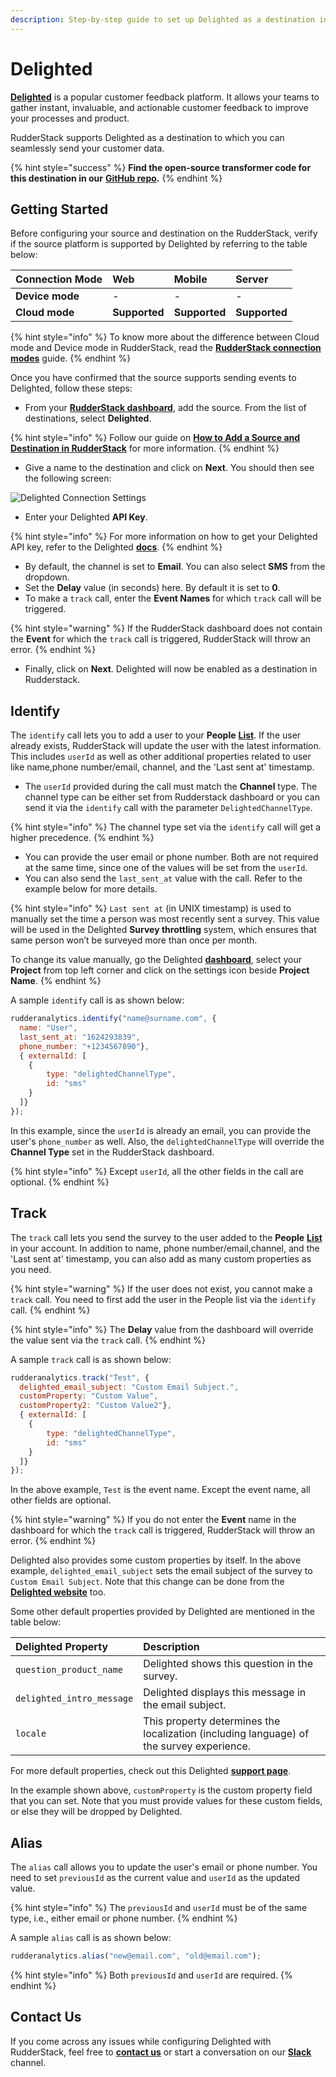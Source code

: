 ```yaml
---
description: Step-by-step guide to set up Delighted as a destination in RudderStack.
---
```


# Delighted

[**Delighted**](https://delighted.com/) is a popular customer feedback platform. It allows your teams to gather instant, invaluable, and actionable customer feedback to improve your processes and product.

RudderStack supports Delighted as a destination to which you can seamlessly send your customer data.

{% hint style="success" %}
**Find the open-source transformer code for this destination in our** [**GitHub repo**](https://github.com/rudderlabs/rudder-transformer/tree/master/v0/destinations/delighted)**.**
{% endhint %}

## Getting Started

Before configuring your source and destination on the RudderStack, verify if the source platform is supported by Delighted by referring to the table below:

| **Connection Mode** | **Web** | **Mobile** | **Server** |
| :--- | :--- | :--- | :--- |
| **Device mode** | - | - | - |
| **Cloud** **mode** | **Supported** | **Supported** | **Supported** |

{% hint style="info" %}
To know more about the difference between Cloud mode and Device mode in RudderStack, read the [**RudderStack connection modes**](https://docs.rudderstack.com/get-started/rudderstack-connection-modes) guide.
{% endhint %}

Once you have confirmed that the source supports sending events to Delighted, follow these steps:

* From your [**RudderStack dashboard**](https://app.rudderstack.com/), add the source. From the list of destinations, select **Delighted**.

{% hint style="info" %}
Follow our guide on [**How to Add a Source and Destination in RudderStack**](https://docs.rudderstack.com/how-to-guides/adding-source-and-destination-rudderstack) for more information.
{% endhint %}

* Give a name to the destination and click on **Next**. You should then see the following screen:

![Delighted Connection Settings](../../.gitbook/assets/Delighted.png)

* Enter your Delighted **API Key**.

{% hint style="info" %}
For more information on how to get your Delighted API key, refer to the Delighted [**docs**](https://app.delighted.com/docs/api).
{% endhint %}

* By default, the channel is set to **Email**. You can also select **SMS** from the dropdown.
* Set the **Delay** value \(in seconds\) here. By default it is set to **0**.
* To make a `track` call, enter the **Event Names** for which `track` call will be triggered.

{% hint style="warning" %}
If the RudderStack dashboard does not contain the **Event** for which the `track` call is triggered, RudderStack will throw an error.
{% endhint %}

* Finally, click on **Next**. Delighted will now be enabled as a destination in Rudderstack.

## Identify

The `identify` call lets you to add a user to your **People** [**List**](https://app.delighted.com/people). If the user already exists, RudderStack will update the user with the latest information. This includes `userId` as well as other additional properties related to user like name,phone number/email, channel, and the 'Last sent at' timestamp.

* The `userId` provided during the call must match the **Channel** type. The channel type can be either set from Rudderstack dashboard or you can send it via the `identify` call with the parameter `DelightedChannelType`.

{% hint style="info" %}
The channel type set via the `identify` call will get a higher precedence.
{% endhint %}

* You can provide the user email or phone number. Both are not required at the same time, since one of the values will be set from the `userId`.
* You can also send the `last_sent_at` value with the call. Refer to the example below for more details.

{% hint style="info" %}
`Last sent at` \(in UNIX timestamp\) is used to manually set the time a person was most recently sent a survey. This value will be used in the Delighted **Survey throttling** system, which ensures that same person won’t be surveyed more than once per month.

To change its value manually, go the Delighted [**dashboard**](https://app.delighted.com/dashboard), select your **Project** from top left corner and click on the settings icon beside **Project Name**.
{% endhint %}

A sample `identify` call is as shown below:

```javascript
rudderanalytics.identify("name@surname.com", {
  name: "User",
  last_sent_at: "1624293839",
  phone_number: "+1234567890"},
  { externalId: [
    {
        type: "delightedChannelType",
        id: "sms"
    } 
  ]}
});
```

In this example, since the `userId` is already an email, you can provide the user's `phone_number` as well. Also, the `delightedChannelType` will override the **Channel Type** set in the RudderStack dashboard.

{% hint style="info" %}
Except `userId`, all the other fields in the call are optional.
{% endhint %}

## Track

The `track` call lets you send the survey to the user added to the **People** [**List**](https://app.delighted.com/people) in your account. In addition to name, phone number/email,channel, and the 'Last sent at' timestamp, you can also add as many custom properties as you need.

{% hint style="warning" %}
If the user does not exist, you cannot make a `track` call. You need to first add the user in the People list via the `identify` call.
{% endhint %}

{% hint style="info" %}
The **Delay** value from the dashboard will override the value sent via the `track` call.
{% endhint %}

A sample `track` call is as shown below:

```javascript
rudderanalytics.track("Test", {
  delighted_email_subject: "Custom Email Subject.",
  customProperty: "Custom Value",
  customProperty2: "Custom Value2"},
  { externalId: [
    {
        type: "delightedChannelType",
        id: "sms"
    } 
  ]}
});
```

In the above example, `Test` is the event name. Except the event name, all other fields are optional.

{% hint style="warning" %}
If you do not enter the **Event** name in the dashboard for which the `track` call is triggered, RudderStack will throw an error.
{% endhint %}

Delighted also provides some custom properties by itself. In the above example, `delighted_email_subject` sets the email subject of the survey to `Custom Email Subject`. Note that this change can be done from the [**Delighted website**](https://app.delighted.com/platforms) too.

Some other default properties provided by Delighted are mentioned in the table below:

| **Delighted Property** | **Description** |
| :--- | :--- |
| `question_product_name` | Delighted shows this question in the survey. |
| `delighted_intro_message` | Delighted displays this message in the email subject. |
| `locale` | This property determines the localization \(including language\) of the survey experience. |

For more default properties, check out this Delighted [**support page**](https://help.delighted.com/article/577-special-properties).

In the example shown above, `customProperty` is the custom property field that you can set. Note that you must provide values for these custom fields, or else they will be dropped by Delighted.

## Alias

The `alias` call allows you to update the user's email or phone number. You need to set `previousId` as the current value and `userId` as the updated value.

{% hint style="info" %}
The `previousId` and `userId` must be of the same type, i.e., either email or phone number.
{% endhint %}

A sample `alias` call is as shown below:

```javascript
rudderanalytics.alias("new@email.com", "old@email.com");
```

{% hint style="info" %}
Both `previousId` and `userId` are required.
{% endhint %}

## Contact Us

If you come across any issues while configuring Delighted with RudderStack, feel free to [**contact us**](mailto:%20docs@rudderstack.com) or start a conversation on our [**Slack**](https://resources.rudderstack.com/join-rudderstack-slack) channel.

